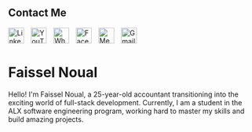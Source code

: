## Contact Me
<p align="left">
  <a href="https://www.linkedin.com/in/faissel-noual-8b81ab20b/" target="_blank" rel="noreferrer" style="margin-right: 10px; text-decoration: none;">
    <img src="https://raw.githubusercontent.com/danielcranney/readme-generator/main/public/icons/socials/linkedin.svg" width="32" height="32" alt="LinkedIn" />
  </a>
  <a href="https://www.youtube.com/channel/faisselnoual" target="_blank" rel="noreferrer" style="margin-right: 10px; text-decoration: none;">
    <img src="https://raw.githubusercontent.com/danielcranney/readme-generator/main/public/icons/socials/youtube.svg" width="32" height="32" alt="YouTube" />
  </a>
  <a href="https://wa.me/+212777840918" target="_blank" rel="noreferrer" style="margin-right: 10px; text-decoration: none;">
    <img src="https://upload.wikimedia.org/wikipedia/commons/6/6b/WhatsApp.svg" width="32" height="32" alt="WhatsApp" />
  </a>
  <a href="https://www.facebook.com/faisselnoual" target="_blank" rel="noreferrer" style="margin-right: 10px; text-decoration: none;">
    <img src="https://raw.githubusercontent.com/danielcranney/readme-generator/main/public/icons/socials/facebook.svg" width="32" height="32" alt="Facebook" />
  </a>
  <a href="https://medium.com/@noualfaissel" target="_blank" rel="noreferrer" style="margin-right: 10px; text-decoration: none;">
    <img src="https://raw.githubusercontent.com/danielcranney/readme-generator/main/public/icons/socials/medium.svg" width="32" height="32" alt="Medium" />
  </a>
  <a href="mailto:Noualfaissel@gmail.com" target="_blank" rel="noreferrer" style="text-decoration: none;">
    <img src="https://upload.wikimedia.org/wikipedia/commons/4/4e/Gmail_Icon.png" width="32" height="32" alt="Gmail" />
  </a>
</p>

</p>



# Faissel Noual

Hello! I'm Faissel Noual,
a 25-year-old accountant transitioning into the exciting world of full-stack development. Currently,
I am a student in the ALX software engineering program, working hard to master my skills and build amazing projects.




